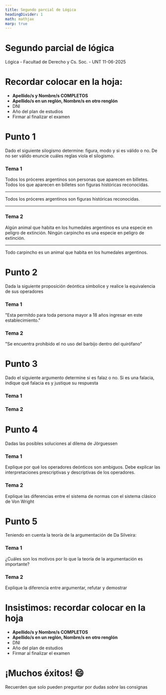 ```yaml
---
title: Segundo parcial de Lógica
headingDivider: 1
math: mathjax
marp: true
---
```


<!--

-->
# <!--fit--> Segundo parcial de lógica
Lógica - Facultad de Derecho y Cs. Soc. - UNT
11-06-2025

# Recordar colocar en la hoja:

- **Apellido/s y Nombre/s COMPLETOS**
- **Apellido/s en un reglón, Nombre/s en otro renglón**
- DNI
- Año del plan de estudios
- Firmar al finalizar el examen

# Punto 1
Dado el siguiente silogismo determine: figura, modo y si es válido o no.
De no ser válido enuncie cuáles reglas viola el silogismo.

### Tema 1
Todos los próceres argentinos son personas que aparecen en billetes.
Todos los que aparecen en billetes son figuras históricas reconocidas.
<hr>
Todos los próceres argentinos son figuras históricas reconocidas.

---

### Tema 2
Algún animal que habita en los humedales argentinos es una especie en peligro de extinción.
Ningún carpincho es una especie en peligro de extinción.
<hr>
Todo carpincho es un animal que habita en los humedales argentinos. 

<!--
Para bella vista:

-->

# Punto 2
Dada la siguiente proposición deóntica simbolice y realice la equivalencia de sus operadores

### Tema 1
"Esta permitdo para toda persona mayor a 18 años ingresar en este establecimiento."

### Tema 2
"Se encuentra prohibido el no uso del barbijo dentro del quirófano"

<!--
# Punto 2

### Tema 1


### Tema 2

-->

<!--
Para bella vista:

-->
# Punto 3
Dado el siguiente argumento determine si es falaz o no.
Si es una falacia, indique qué falacia es y justique su respuesta

### Tema 1

### Tema 2

<!--
Para Bella Vista:

-->
# Punto 4
Dadas las posibles soluciones al dilema de Jörguessen

### Tema 1
Explique por qué los operadores deónticos son ambiguos.
Debe explicar las interpretaciones prescriptivas y descriptivas de los operadores.

### Tema 2
Explique las diferencias entre el sistema de normas con el sistema clásico de Von Wright

<!--
-->
# Punto 5
Teniendo en cuenta la teoría de la argumentación de Da Silveira:

### Tema 1
¿Cuáles son los motivos por lo que la teoría de la argumentación es importante?

### Tema 2
Explique la diferencia entre argumentar, refutar y demostrar

<!--  
Bella vista:

-->

# Insistimos: recordar colocar en la hoja

- **Apellido/s y Nombre/s COMPLETOS**
- **Apellido/s en un reglón, Nombre/s en otro renglón**
- DNI
- Año del plan de estudios
- Firmar al finalizar el examen

# <!--fit--> ¡Muchos éxitos! 😄
Recuerden que solo pueden preguntar por dudas *sobre* las consignas 
